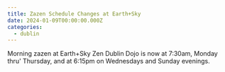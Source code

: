 ```yaml
---
title: Zazen Schedule Changes at Earth+Sky
date: 2024-01-09T00:00:00.000Z
categories:
  - dublin
---
```


Morning zazen at Earth+Sky Zen Dublin Dojo is now at 7:30am, Monday thru' Thursday, and at 6:15pm on Wednesdays and Sunday evenings.
